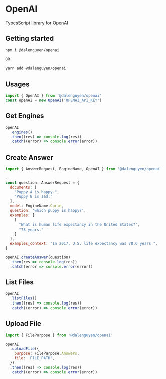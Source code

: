 # OpenAI

TypesScript library for OpenAI

## Getting started

```bash
npm i @dalenguyen/openai

OR

yarn add @dalenguyen/openai
```

## Usages

```javascript
import { OpenAI } from '@dalenguyen/openai'
const openAI = new OpenAI('OPENAI_API_KEY')
```

## Get Engines

```javascript
openAI
  .engines()
  .then((res) => console.log(res))
  .catch((error) => console.error(error))
```

## Create Answer

```javascript
import { AnswerRequest, EngineName, OpenAI } from '@dalenguyen/openai'

...
const question: AnswerRequest = {
  documents: [
    "Puppy A is happy.",
    "Puppy B is sad."
  ],
  model: EngineName.Curie,
  question: 'which puppy is happy?',
  examples: [
    [
      "What is human life expectancy in the United States?",
      "78 years."
    ]
  ],
  examples_context: "In 2017, U.S. life expectancy was 78.6 years.",
}

openAI.createAnswer(question)
  .then(res => console.log(res))
  .catch(error => console.error(error))

```

## List Files

```javascript
openAI
  .listFiles()
  .then((res) => console.log(res))
  .catch((error) => console.error(error))
```

## Upload File

```javascript
import { FilePurpose } from '@dalenguyen/openai'

openAI
  .uploadFile({
    purpose: FilePurpose.Answers,
    file: 'FILE_PATH',
  })
  .then((res) => console.log(res))
  .catch((error) => console.error(error))
```
